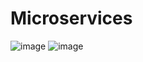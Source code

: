 # Microservices
![image](https://user-images.githubusercontent.com/42771805/159183633-ed13e57c-6d03-41b2-b13f-d208404f1ad1.png)
![image](https://user-images.githubusercontent.com/42771805/159184281-9126fb8c-a9f1-42e7-b210-242137311354.png)
